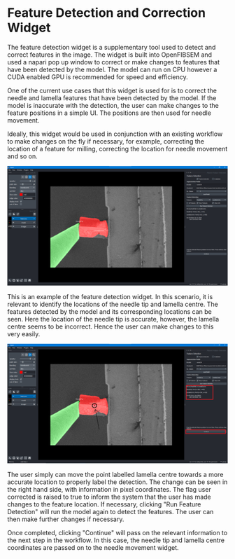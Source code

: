 # Feature Detection and Correction Widget

The feature detection widget is a supplementary tool used to detect and correct features in the image. The widget is built into OpenFIBSEM and used a napari pop up window to correct or make changes to features that have been detected by the model. The model can run on CPU however a CUDA enabled GPU is recommended for speed and efficiency.

One of the current use cases that this widget is used for is to correct the needle and lamella features that have been detected by the model. If the model is inaccurate with the detection, the user can make changes to the feature positions in a simple UI. The positions are then used for needle movement.

Ideally, this widget would be used in conjunction with an existing workflow to make changes on the fly if necessary, for example, correcting the location of a feature for milling, correcting the location for needle movement and so on.

![Feature Detection UI](img/ml/detect_widget_1.png)

This is an example of the feature detection widget. In this scenario, it is relevant to identify the locations of the needle tip and lamella centre. The features detected by the model and its corresponding locations can be seen. Here the location of the needle tip is accurate, however, the lamella centre seems to be incorrect. Hence the user can make changes to this very easily.

![Feature Detection UI](img/ml/detect_widget_2.png)

The user simply can move the point labelled lamella centre towards a more accurate location to properly label the detection. The change can be seen in the right hand side, with information in pixel coordinates. The flag user corrected is raised to true to inform the system that the user has made changes to the feature location. If necessary, clicking "Run Feature Detection" will run the model again to detect the features. The user can then make further changes if necessary.

Once completed, clicking "Continue" will pass on the relevant information to the next step in the workflow. In this case, the needle tip and lamella centre coordinates are passed on to the needle movement widget.